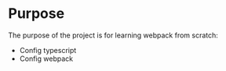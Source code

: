 # Purpose

The purpose of the project is for learning webpack from scratch:

- Config typescript
- Config webpack
